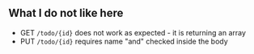 ## What I do not like here

- GET `/todo/{id}` does not work as expected - it is returning an array
- PUT `/todo/{id}` requires name "and" checked inside the body